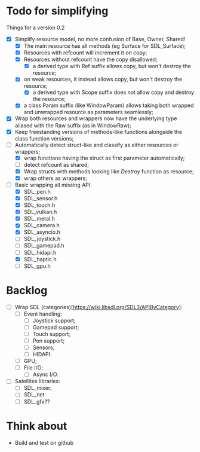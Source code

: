 Todo for simplifying
====================

Things for a version 0.2

- [x] Simplify resource model, no more confusion of Base, Owner, Shared!
  - [x] The main resource has all methods (eg Surface for SDL_Surface);
  - [x] Resources with refcount will increment it on copy;
  - [x] Resources without refcount have the copy disallowed;
    - [x] a derived type with Ref suffix allows copy, but won't destroy the
      resource;
  - [x] on weak resources, it instead allows copy, but won't destroy the
    resource;
    - [x] a derived type with Scope suffix does not allow copy and destroy the
      resource;
  - [x] a class Param suffix (like WindowParam) allows taking both wrapped and
    unwrapped resource as parameters seamlessly;
- [x] Wrap both resources and wrappers now have the underlying type aliased
  with the Raw suffix (as in WindowRaw);
- [x] Keep freestanding versions of methods-like functions alongside the class
  function versions;
- [ ] Automatically detect struct-like and classify as either resources or
  wrappers;
  - [x] wrap functions having the struct as first parameter automatically;
  - [ ] detect refcount as shared;
  - [x] Wrap structs with methods looking like *Destroy* function as resource;
  - [x] wrap others as wrappers;
- [ ] Basic wrapping all missing API.
  - [x] SDL_pen.h
  - [x] SDL_sensor.h
  - [x] SDL_touch.h
  - [x] SDL_vulkan.h
  - [x] SDL_metal.h
  - [x] SDL_camera.h
  - [x] SDL_asyncio.h
  - [ ] SDL_joystick.h
  - [ ] SDL_gamepad.h
  - [ ] SDL_hidapi.h
  - [x] SDL_haptic.h
  - [ ] SDL_gpu.h

Backlog
=======

- [ ] Wrap SDL (categories)[https://wiki.libsdl.org/SDL3/APIByCategory]:
  - [ ] Event handling:
    - [ ] Joystick support;
    - [ ] Gamepad support;
    - [ ] Touch support;
    - [ ] Pen support;
    - [ ] Sensors;
    - [ ] HIDAPI.
  - [ ] GPU;
  - [ ] File I/O;
    - [ ] Async I/O.
- [ ] Satellites libraries:
  - [ ] SDL_mixer;
  - [ ] SDL_net
  - [ ] SDL_gfx??

Think about
===========

- Build and test on github
